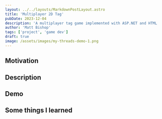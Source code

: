 ```yaml
---
layout: ../../layouts/MarkdownPostLayout.astro
title: 'Multiplayer 2D Tag'
pubDate: 2023-12-04
description: 'A multiplayer tag game implemented with ASP.NET and HTML Canvas.'
author: 'Matt Bishop'
tags: ['project', 'game dev']
draft: true
image: /assets/images/my-threads-demo-1.png
---
```


## Motivation

## Description

## Demo

## Some things I learned

